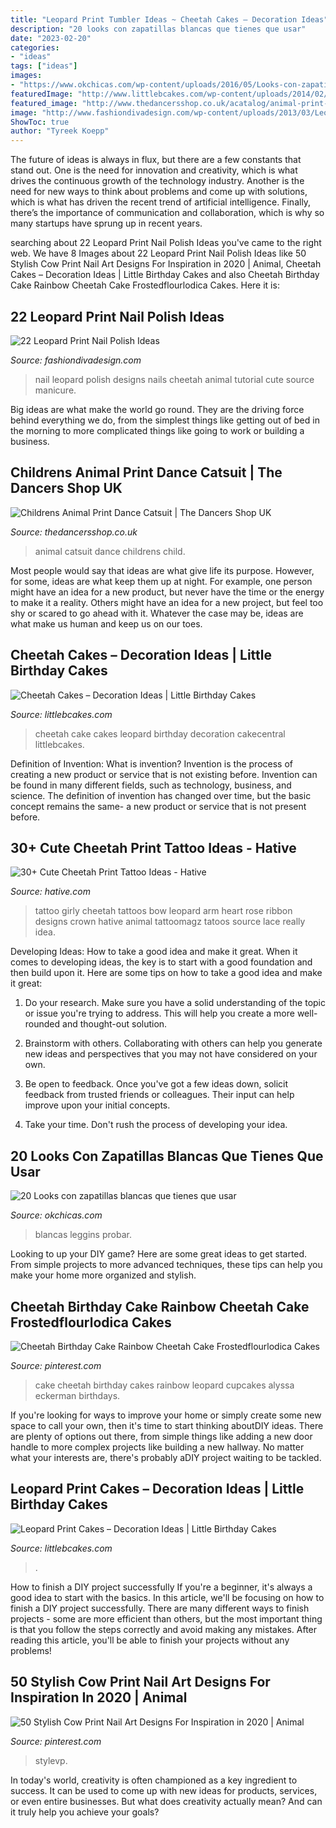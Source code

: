 ```yaml
---
title: "Leopard Print Tumbler Ideas ~ Cheetah Cakes – Decoration Ideas"
description: "20 looks con zapatillas blancas que tienes que usar"
date: "2023-02-20"
categories:
- "ideas"
tags: ["ideas"]
images:
- "https://www.okchicas.com/wp-content/uploads/2016/05/Looks-con-zapatillas-blancas-que-tienes-que-probar-11.jpg"
featuredImage: "http://www.littlebcakes.com/wp-content/uploads/2014/02/Cheetah-Cakes-Pictures.jpg"
featured_image: "http://www.thedancersshop.co.uk/acatalog/animal-print-catsuit-child-lrg.jpg"
image: "http://www.fashiondivadesign.com/wp-content/uploads/2013/03/Leopard-Print-Nail-Polish-22.jpg"
ShowToc: true
author: "Tyreek Koepp"
---
```



The future of ideas is always in flux, but there are a few constants that stand out. One is the need for innovation and creativity, which is what drives the continuous growth of the technology industry. Another is the need for new ways to think about problems and come up with solutions, which is what has driven the recent trend of artificial intelligence. Finally, there’s the importance of communication and collaboration, which is why so many startups have sprung up in recent years.

	

		
searching about 22 Leopard Print Nail Polish Ideas you've came to the right web. We have 8 Images about 22 Leopard Print Nail Polish Ideas like 50 Stylish Cow Print Nail Art Designs For Inspiration in 2020 | Animal, Cheetah Cakes – Decoration Ideas | Little Birthday Cakes and also Cheetah Birthday Cake Rainbow Cheetah Cake Frostedflourlodica Cakes. Here it is:
		
    
## 22 Leopard Print Nail Polish Ideas

<img loading=lazy src="http://www.fashiondivadesign.com/wp-content/uploads/2013/03/Leopard-Print-Nail-Polish-22.jpg" onerror="this.onerror=null;this.src='https://tse3.mm.bing.net/th?id=OIP.GH-o7LE3JFUqqQq_NZGK8wHaFj&amp;pid=15.1';" alt="22 Leopard Print Nail Polish Ideas">

_Source: fashiondivadesign.com_

>nail leopard polish designs nails cheetah animal tutorial cute source manicure. 

	

Big ideas are what make the world go round. They are the driving force behind everything we do, from the simplest things like getting out of bed in the morning to more complicated things like going to work or building a business.

    
## Childrens Animal Print Dance Catsuit | The Dancers Shop UK

<img loading=lazy src="http://www.thedancersshop.co.uk/acatalog/animal-print-catsuit-child-lrg.jpg" onerror="this.onerror=null;this.src='https://tse2.mm.bing.net/th?id=OIP.jHP91CrTYW9DdqDwM7yRugHaHa&amp;pid=15.1';" alt="Childrens Animal Print Dance Catsuit | The Dancers Shop UK">

_Source: thedancersshop.co.uk_

>animal catsuit dance childrens child. 

	

Most people would say that ideas are what give life its purpose. However, for some, ideas are what keep them up at night. For example, one person might have an idea for a new product, but never have the time or the energy to make it a reality. Others might have an idea for a new project, but feel too shy or scared to go ahead with it. Whatever the case may be, ideas are what make us human and keep us on our toes.

    
## Cheetah Cakes – Decoration Ideas | Little Birthday Cakes

<img loading=lazy src="http://www.littlebcakes.com/wp-content/uploads/2014/02/Cheetah-Cakes-Pictures.jpg" onerror="this.onerror=null;this.src='https://tse2.mm.bing.net/th?id=OIP.5NS714f2F-Ea1bpK9q1DSAHaJ4&amp;pid=15.1';" alt="Cheetah Cakes – Decoration Ideas | Little Birthday Cakes">

_Source: littlebcakes.com_

>cheetah cake cakes leopard birthday decoration cakecentral littlebcakes. 

	

Definition of Invention: What is invention?
Invention is the process of creating a new product or service that is not existing before. Invention can be found in many different fields, such as technology, business, and science. The definition of invention has changed over time, but the basic concept remains the same- a new product or service that is not present before.

    
## 30+ Cute Cheetah Print Tattoo Ideas - Hative

<img loading=lazy src="https://hative.com/wp-content/uploads/2014/02/cheetah-tattoos/cheetah-bow-tattoo-arm-5.jpg" onerror="this.onerror=null;this.src='https://tse2.mm.bing.net/th?id=OIP.E7v9-MyMPZcQturKrCr4aQHaHa&amp;pid=15.1';" alt="30+ Cute Cheetah Print Tattoo Ideas - Hative">

_Source: hative.com_

>tattoo girly cheetah tattoos bow leopard arm heart rose ribbon designs crown hative animal tattoomagz tatoos source lace really idea. 

	

Developing Ideas: How to take a good idea and make it great.
When it comes to developing ideas, the key is to start with a good foundation and then build upon it. Here are some tips on how to take a good idea and make it great:
1. Do your research. Make sure you have a solid understanding of the topic or issue you're trying to address. This will help you create a more well-rounded and thought-out solution.

2. Brainstorm with others. Collaborating with others can help you generate new ideas and perspectives that you may not have considered on your own.

3. Be open to feedback. Once you've got a few ideas down, solicit feedback from trusted friends or colleagues. Their input can help improve upon your initial concepts.

4. Take your time. Don't rush the process of developing your idea.

    
## 20 Looks Con Zapatillas Blancas Que Tienes Que Usar

<img loading=lazy src="https://www.okchicas.com/wp-content/uploads/2016/05/Looks-con-zapatillas-blancas-que-tienes-que-probar-11.jpg" onerror="this.onerror=null;this.src='https://tse2.mm.bing.net/th?id=OIP.y1B-azmhqjaAqZBulX3EmQHaS-&amp;pid=15.1';" alt="20 Looks con zapatillas blancas que tienes que usar">

_Source: okchicas.com_

>blancas leggins probar. 

	

Looking to up your DIY game? Here are some great ideas to get started. From simple projects to more advanced techniques, these tips can help you make your home more organized and stylish.

    
## Cheetah Birthday Cake Rainbow Cheetah Cake Frostedflourlodica Cakes

<img loading=lazy src="https://i.pinimg.com/736x/fa/77/cd/fa77cde0206c6784f7ef5348a469607c.jpg" onerror="this.onerror=null;this.src='https://tse1.mm.bing.net/th?id=OIP.81DPP6uLCNdxJCu1rR6ptAHaJ3&amp;pid=15.1';" alt="Cheetah Birthday Cake Rainbow Cheetah Cake Frostedflourlodica Cakes">

_Source: pinterest.com_

>cake cheetah birthday cakes rainbow leopard cupcakes alyssa eckerman birthdays. 

	

If you're looking for ways to improve your home or simply create some new space to call your own, then it's time to start thinking aboutDIY ideas. There are plenty of options out there, from simple things like adding a new door handle to more complex projects like building a new hallway. No matter what your interests are, there's probably aDIY project waiting to be tackled.

    
## Leopard Print Cakes – Decoration Ideas | Little Birthday Cakes

<img loading=lazy src="https://www.littlebcakes.com/wp-content/uploads/2014/02/Leopard-Print-Cake-Ideas-767x1024.jpg" onerror="this.onerror=null;this.src='https://tse2.mm.bing.net/th?id=OIP.JIJIzbMKTlB4tiGHmdJIBQHaJ4&amp;pid=15.1';" alt="Leopard Print Cakes – Decoration Ideas | Little Birthday Cakes">

_Source: littlebcakes.com_

>. 

	

How to finish a DIY project successfully
If you're a beginner, it's always a good idea to start with the basics. In this article, we'll be focusing on how to finish a DIY project successfully. There are many different ways to finish projects - some are more efficient than others, but the most important thing is that you follow the steps correctly and avoid making any mistakes. After reading this article, you'll be able to finish your projects without any problems!

    
## 50 Stylish Cow Print Nail Art Designs For Inspiration In 2020 | Animal

<img loading=lazy src="https://i.pinimg.com/736x/21/11/55/211155141e4ea26d6f30ea0bd3ad97b8.jpg" onerror="this.onerror=null;this.src='https://tse2.mm.bing.net/th?id=OIP.CQQoOXFv4K_S90aXdyq4bwHaJ_&amp;pid=15.1';" alt="50 Stylish Cow Print Nail Art Designs For Inspiration in 2020 | Animal">

_Source: pinterest.com_

>stylevp. 

	

In today's world, creativity is often championed as a key ingredient to success. It can be used to come up with new ideas for products, services, or even entire businesses. But what does creativity actually mean? And can it truly help you achieve your goals?

